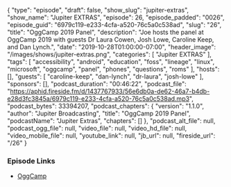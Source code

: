 {
  "type": "episode",
  "draft": false,
  "show_slug": "jupiter-extras",
  "show_name": "Jupiter EXTRAS",
  "episode": 26,
  "episode_padded": "0026",
  "episode_guid": "6979c119-e233-4cfa-a520-76c5a0c538ad",
  "slug": "26",
  "title": "OggCamp 2019 Panel",
  "description": "Joe hosts the panel at OggCamp 2019 with guests Dr Laura Cowen, Josh Lowe, Caroline Keep, and Dan Lynch.",
  "date": "2019-10-28T01:00:00-07:00",
  "header_image": "/images/shows/jupiter-extras.png",
  "categories": [
    "Jupiter EXTRAS"
  ],
  "tags": [
    "accessibility",
    "android",
    "education",
    "foss",
    "lineage",
    "linux",
    "microsoft",
    "oggcamp",
    "panel",
    "phones",
    "questions",
    "roms"
  ],
  "hosts": [],
  "guests": [
    "caroline-keep",
    "dan-lynch",
    "dr-laura",
    "josh-lowe"
  ],
  "sponsors": [],
  "podcast_duration": "00:46:22",
  "podcast_file": "https://aphid.fireside.fm/d/1437767933/56e6db0a-de62-46a7-b4db-e28d3fc3845a/6979c119-e233-4cfa-a520-76c5a0c538ad.mp3",
  "podcast_bytes": 33394207,
  "podcast_chapters": {
    "version": "1.1.0",
    "author": "Jupiter Broadcasting",
    "title": "OggCamp 2019 Panel",
    "podcastName": "Jupiter Extras",
    "chapters": []
  },
  "podcast_alt_file": null,
  "podcast_ogg_file": null,
  "video_file": null,
  "video_hd_file": null,
  "video_mobile_file": null,
  "youtube_link": null,
  "jb_url": null,
  "fireside_url": "/26"
}


### Episode Links

  * [OggCamp](https://oggcamp.org/ "OggCamp")


